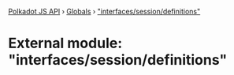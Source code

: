 [Polkadot JS API](../README.md) › [Globals](../globals.md) › ["interfaces/session/definitions"](_interfaces_session_definitions_.md)

# External module: "interfaces/session/definitions"


